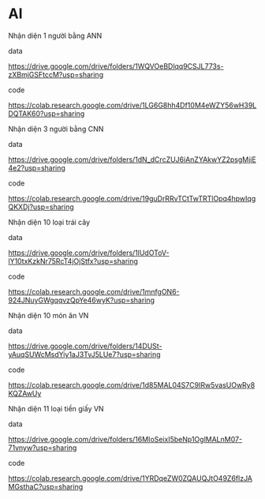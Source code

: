 # AI
Nhận diện 1 người bằng ANN

  data
  
https://drive.google.com/drive/folders/1WQVOeBDlqq9CSJL773s-zXBmjGSFtccM?usp=sharing

  code
  
https://colab.research.google.com/drive/1LG6G8hh4Df10M4eWZY56wH39LDQTAK60?usp=sharing

Nhận diện 3 người bằng CNN

  data

https://drive.google.com/drive/folders/1dN_dCrcZUJ6iAnZYAkwYZ2psgMjiE4e2?usp=sharing

  code

https://colab.research.google.com/drive/19guDrRRvTCtTwTRTlOpq4hpwIqgQKXDj?usp=sharing

Nhận diện 10 loại trái cây

  data
  
https://drive.google.com/drive/folders/1lUdOToV-lY10txKzkNr75RcT4jOjStfx?usp=sharing

  code
  
https://colab.research.google.com/drive/1mnfgON6-924JNuyGWgqqvzQpYe46wyK?usp=sharing

Nhận diện 10 món ăn VN

  data
  
https://drive.google.com/drive/folders/14DUSt-yAuqSUWcMsdYiy1aJ3TvJ5LUe7?usp=sharing

  code
  
https://colab.research.google.com/drive/1d85MAL04S7C9IRw5vasUOwRy8KQZAwUy

Nhận diện 11 loại tiền giấy VN

  data

https://drive.google.com/drive/folders/16MIoSeixI5beNp1OglMALnM07-71vnyw?usp=sharing
  
  code

https://colab.research.google.com/drive/1YRDqeZW0ZQAUQJtO49Z6flzJAMGsthaC?usp=sharing
